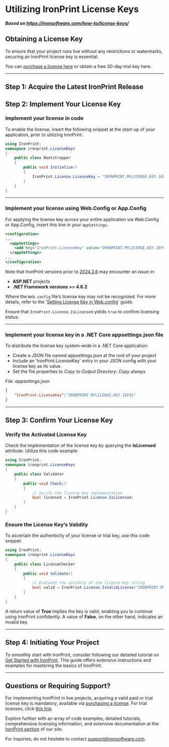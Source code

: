 # Utilizing IronPrint License Keys

***Based on <https://ironsoftware.com/how-to/license-keys/>***


## Obtaining a License Key

To ensure that your project runs live without any restrictions or watermarks, securing an IronPrint license key is essential.

You can [purchase a license here](https://ironsoftware.com/csharp/print/licensing/) or obtain a <a class='js-modal-open' data-modal-id='trial-license'>free 30-day trial key here</a>.


--------------------------------------------------------------------------------

## Step 1: Acquire the Latest IronPrint Release



## Step 2: Implement Your License Key

### Implement your license in code

To enable the license, insert the following snippet at the start-up of your application, prior to utilizing IronPrint.

```csharp
using IronPrint;
namespace ironprint.LicenseKeys
{
    public class Bootstrapper
    {
        public void Initialize()
        {
            IronPrint.License.LicenseKey = "IRONPRINT.MYLICENSE.KEY.1EF01";
        }
    }
}
```

--------------------------------------------------------------------------------

### Implement your license using Web.Config or App.Config

For applying the license key across your entire application via Web.Config or App.Config, insert this line in your `appSettings`.

```xml
<configuration>
...
  <appSettings>
    <add key="IronPrint.LicenseKey" value="IRONPRINT.MYLICENSE.KEY.1EF01"/>
  </appSettings>
...
</configuration>
```

Note that IronPrint versions prior to [2024.3.6](https://www.nuget.org/packages/IronPrint/2024.3.6) may encounter an issue in:
- **ASP.NET** projects
- **.NET Framework versions >= 4.6.2**

Where the `Web.config` file’s license key may not be recognized. For more details, refer to the '[Setting License Key in Web.config](https://ironsoftware.com/csharp/print/troubleshooting/license-key-web.config/)' guide.

Ensure that `IronPrint.License.IsLicensed` yields `true` to confirm licensing status.

--------------------------------------------------------------------------------

### Implement your license key in a .NET Core appsettings.json file

To distribute the license key system-wide in a .NET Core application:

- Create a JSON file named appsettings.json at the root of your project
- Include an 'IronPrint.LicenseKey' entry in your JSON config with your license key as its value.
- Set the file properties to _Copy to Output Directory: Copy always_

File: _appsettings.json_

```json
{
    "IronPrint.LicenseKey":"IRONPRINT.MYLICENSE.KEY.1EF01"
}
```

--------------------------------------------------------------------------------

## Step 3: Confirm Your License Key

### Verify the Activated License Key

Check the implementation of the license key by querying the **IsLicensed** attribute. Utilize this code example:

```csharp
using IronPrint;
namespace ironprint.LicenseKeys
{
    public class Validator
    {
        public void Check()
        {
            // Verify the license key implementation
            bool licensed = IronPrint.License.IsLicensed;
        }
    }
}
```

### Ensure the License Key’s Validity

To ascertain the authenticity of your license or trial key, use this code snippet:

```csharp
using IronPrint;
namespace ironprint.LicenseKeys
{
    public class LicenseChecker
    {
        public void Validate()
        {
            // Evaluate the validity of the license key string
            bool valid = IronPrint.License.IsValidLicense("IRONPRINT.MYLICENSE.KEY.1EF01");
        }
    }
}
```

A return value of **True** implies the key is valid, enabling you to continue using IronPrint confidently. A value of **False**, on the other hand, indicates an invalid key.

--------------------------------------------------------------------------------

## Step 4: Initiating Your Project

To smoothly start with IronPrint, consider following our detailed tutorial on [Get Started with IronPrint](https://ironsoftware.com/csharp/print/docs/). This guide offers extensive instructions and examples for mastering the basics of IronPrint.

--------------------------------------------------------------------------------

## Questions or Requiring Support?

For implementing IronPrint in live projects, acquiring a valid paid or trial license key is mandatory, available via [purchasing a license](https://ironsoftware.com/csharp/print/licensing/). For trial licenses, click [this link](https://ironsoftware.com/trial-license).

Explore further with an array of code examples, detailed tutorials, comprehensive licensing information, and extensive documentation at the [IronPrint section](https://ironsoftware.com/csharp/print/) of our site.

For inquiries, do not hesitate to contact <support@ironsoftware.com>.